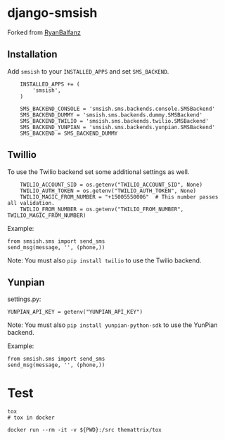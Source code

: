 # django-smsish
Forked from [RyanBalfanz](https://github.com/RyanBalfanz/django-smsish)

Installation
------------

Add `smsish` to your `INSTALLED_APPS` and set `SMS_BACKEND`.
```
	INSTALLED_APPS += (
		'smsish',
	)

	SMS_BACKEND_CONSOLE = 'smsish.sms.backends.console.SMSBackend'
	SMS_BACKEND_DUMMY = 'smsish.sms.backends.dummy.SMSBackend'
	SMS_BACKEND_TWILIO = 'smsish.sms.backends.twilio.SMSBackend'
	SMS_BACKEND_YUNPIAN = 'smsish.sms.backends.yunpian.SMSBackend'
	SMS_BACKEND = SMS_BACKEND_DUMMY
```
## Twillio
To use the Twilio backend set some additional settings as well.
```
	TWILIO_ACCOUNT_SID = os.getenv("TWILIO_ACCOUNT_SID", None)
	TWILIO_AUTH_TOKEN = os.getenv("TWILIO_AUTH_TOKEN", None)
	TWILIO_MAGIC_FROM_NUMBER = "+15005550006"  # This number passes all validation.
	TWILIO_FROM_NUMBER = os.getenv("TWILIO_FROM_NUMBER", TWILIO_MAGIC_FROM_NUMBER)
```

Example:
```
from smsish.sms import send_sms
send_msg(message, '', (phone,))
```
Note: You must also `pip install twilio` to use the Twilio backend.

## Yunpian

settings.py:
```
YUNPIAN_API_KEY = getenv("YUNPIAN_API_KEY")
```
Note: You must also `pip install yunpian-python-sdk` to use the YunPian backend.

Example:
```
from smsish.sms import send_sms
send_msg(message, '', (phone,))
```

# Test

```
tox
# tox in docker

docker run --rm -it -v ${PWD}:/src themattrix/tox
```
